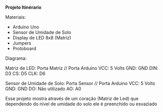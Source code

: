 **Projeto Itinérario**

Materiais:
- Arduino Uno
- Sensor de Umidade de Solo
- Display de LED 8x8 (Matriz)
- Jumpers
- Protoboard

Diagrama: 

Matriz de LED:
Porta Matriz // Porta Arduino
VCC: 5 Volts
GND: GND
DIN: D3
CS: D5
CLK: D6

Sensor de Umidade de Solo: 
Porta Sensor // Porta Arduino
VCC: 5 Volts
GND: GND
DO: Não utilizado
AO: A0

Esse projeto mostra através de um coração (Matriz de Led) que dependendo do nível de umidade do solo ele é preenchido ou esvaziado